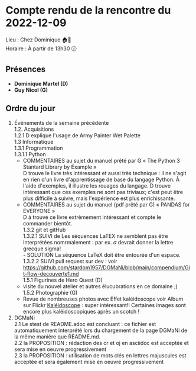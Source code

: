 # Compte rendu de la rencontre du 2022-12-09  
Lieu :    Chez Dominique 🏠🔭  
Horaire : À partir de 13h30 🕜  
## Présences
* **Dominique Martel (D)**
* **Guy Nicol (G)**

## Ordre du jour
1. Événements de la semaine précédente  
  1.2.  Acquisitions  
   1.2.1 D explique l'usage de Army Painter Wet Palette  
  1.3 Informatique  
    1.3.1 Programmation  
      1.3.1.1 Python  
      * COMMENTAIRES  au sujet du manuel prêté par G « The Python 3 Stantard Library by Example »  
      D trouve le livre très intéressant et aussi très technique : il ne s'agit en rien d'un livre d'apprentissage de base du langage Python. À l'aide d'exemples, il illustre les rouages du langage. D trouve intéressant que ces exemples ne sont pas triviaux; c'est peut être plus difficile à suivre, mais l'expérience est plus enrichissante.  
      * COMMENTAIRES au sujet du manuel (pdf prêté par G) « PANDAS for EVERYONE »  
      D à trouvé ce livre extrèmement intéressant et compte le commander bientôt.  
      1.3.2 git et gitHub  
       1.3.2.1 SUIVI de Les séquences LaTEX ne semblent pas être interprétées nomrmalement : par ex. $\sigma$ devrait donner la lettre grecque sigma!  
       - SOLUTION La séquence LaTeX doit être entourée d'un espace.  
       1.3.2.2 SUIVI pull request sur dev : voir https://github.com/stardom1957/DGMaNi/blob/main/compendium/Git-flow-decouverte1.md  
  1.5.1 Figurines de Hero Quest (D)  
   * visite du nouvel atelier et autres élucubrations en ce domaine ;)  
  1.5.2 Photographie (G)  
   * Revue de nombreuses photos avec Effet kaléidoscope voir Album sur Flickr [Kaléidoscope](https://www.flickr.com/photos/spock2029/albums/72177720304242319) : super intéressant!! Certaines images sont encore plus kaléidoscopiques après un scotch !  
2. DGMaNi  
 2.1 Le stest de README.adoc est concluant : ce fichier est automatiquement interprété lors du chargement de la page DGMaNi de la même manière que README.md.    
 2.2 la PROPOSITION : rédaction des cr et oj en asciidoc est acceptée et sera mise en oeuvre progressivement  
 2.3 la PROPOSITION : utilisation de mots clés en lettres majuscules est acceptée et sera également mise en oeuvre progressivement 

